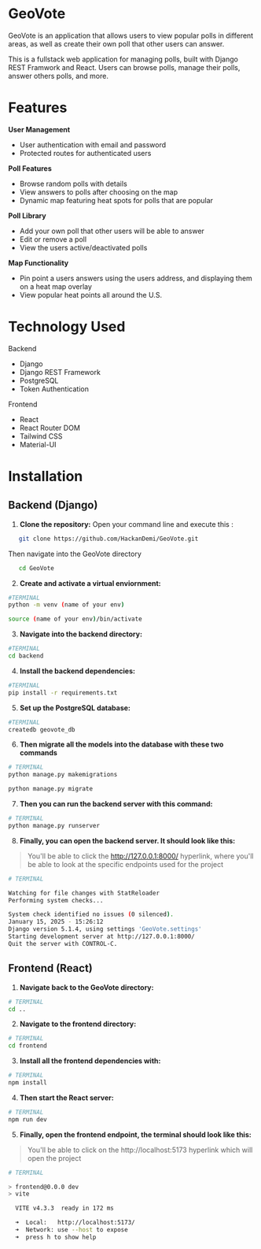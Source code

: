# GeoVote
GeoVote is an application that allows users to view popular polls in different areas, as well as create their own poll that other users can answer. 

This is a fullstack web application for managing polls, built with Django REST Framwork and React. Users can browse polls, manage their polls, answer others polls, and more. 

# Features 
**User Management**
- User authentication with email and password
- Protected routes for authenticated users

**Poll Features**
- Browse random polls with details
- View answers to polls after choosing on the map
- Dynamic map featuring heat spots for polls that are popular

**Poll Library** 
- Add your own poll that other users will be able to answer
- Edit or remove a poll
- View the users active/deactivated polls

**Map Functionality**
- Pin point a users answers using the users address, and displaying them on a heat map overlay
- View popular heat points all around the U.S.

# Technology Used
Backend
- Django
- Django REST Framework
- PostgreSQL
- Token Authentication 

Frontend 
- React
- React Router DOM
- Tailwind CSS
- Material-UI


# Installation

## Backend (Django)

1. **Clone the repository:**
Open your command line and execute this : 

```bash
   git clone https://github.com/HackanDemi/GeoVote.git
```

Then navigate into the GeoVote directory
``` bash
   cd GeoVote
```

2. **Create and activate a virtual enviornment:**

``` bash
#TERMINAL
python -m venv (name of your env)

source (name of your env)/bin/activate
```

3. **Navigate into the backend directory:**

```bash
#TERMINAL   
cd backend
```

4. **Install the backend dependencies:**

``` bash
#TERMINAL
pip install -r requirements.txt
```

5. **Set up the PostgreSQL database:**

``` bash
#TERMINAL
createdb geovote_db
```

6. **Then migrate all the models into the database with these two commands**

``` bash
# TERMINAL
python manage.py makemigrations

python manage.py migrate
```

7. **Then you can run the backend server with this command:**

```bash
# TERMINAL   
python manage.py runserver
```

8. **Finally, you can open the backend server. It should look like this:**
> You'll be able to click the http://127.0.0.1:8000/ hyperlink, where you'll be able to look at the specific endpoints used for the project
```bash
# TERMINAL

Watching for file changes with StatReloader
Performing system checks...

System check identified no issues (0 silenced).
January 15, 2025 - 15:26:12
Django version 5.1.4, using settings 'GeoVote.settings'
Starting development server at http://127.0.0.1:8000/
Quit the server with CONTROL-C.
```

## Frontend (React)
1. **Navigate back to the GeoVote directory:**
```bash 
# TERMINAL  
cd ..
```

2. **Navigate to the frontend directory:**
```bash
# TERMINAL  
cd frontend
```

3. **Install all the frontend dependencies with:**
```bash
# TERMINAL  
npm install
```

4. **Then start the React server:**
```bash
# TERMINAL  
npm run dev
```

5. **Finally, open the frontend endpoint, the terminal should look like this:** 
> You'll be able to click on the http://localhost:5173 hyperlink which will open the project
```bash
# TERMINAL 

> frontend@0.0.0 dev
> vite

  VITE v4.3.3  ready in 172 ms

  ➜  Local:   http://localhost:5173/
  ➜  Network: use --host to expose
  ➜  press h to show help
```

